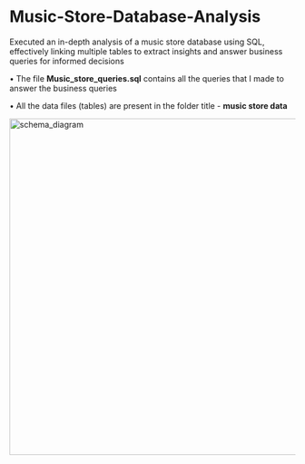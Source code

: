 # Music-Store-Database-Analysis
Executed an in-depth analysis of a music store database using SQL, effectively linking multiple tables to extract insights and answer business queries for informed decisions

•	The file **Music_store_queries.sql** contains all the queries that I made to answer the business queries

•	All the data files (tables) are present in the folder title - **music store data**

<img width="594" alt="schema_diagram" src="https://github.com/Urvashi17analyst/Music-Store-Database-Analysis/assets/135556127/e9bbb0fe-57a3-451d-be64-dfbebca1a118">

